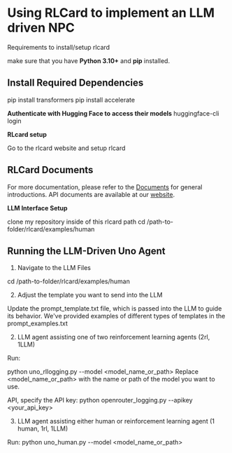 # Using RLCard to implement an LLM driven NPC

Requirements to install/setup rlcard

make sure that you have **Python 3.10+** and **pip** installed.


## Install Required Dependencies
pip install transformers
pip install accelerate

**Authenticate with Hugging Face to access their models**
huggingface-cli login

**RLcard setup**

Go to the rlcard website and setup rlcard
## RLCard Documents
For more documentation, please refer to the [Documents](docs/README.md) for general introductions. API documents are available at our [website](http://www.rlcard.org).

**LLM Interface Setup** 

clone my repository inside of this rlcard path cd /path-to-folder/rlcard/examples/human

## Running the LLM-Driven Uno Agent
 

1. Navigate to the LLM Files

cd /path-to-folder/rlcard/examples/human

2. Adjust the template you want to send into the LLM

Update the prompt_template.txt file, which is passed into the LLM to guide its behavior.
We've provided examples of different types of templates in the prompt_examples.txt

2. LLM agent assisting one of two reinforcement learning agents (2rl, 1LLM)

Run:

python uno_rllogging.py --model <model_name_or_path>
Replace <model_name_or_path> with the name or path of the model you want to use.

API, specify the API key:
python openrouter_logging.py --apikey <your_api_key> 

3. LLM agent assisting either human or reinforcement learning agent (1 human, 1rl, 1LLM)

Run: 
python uno_human.py --model <model_name_or_path>


